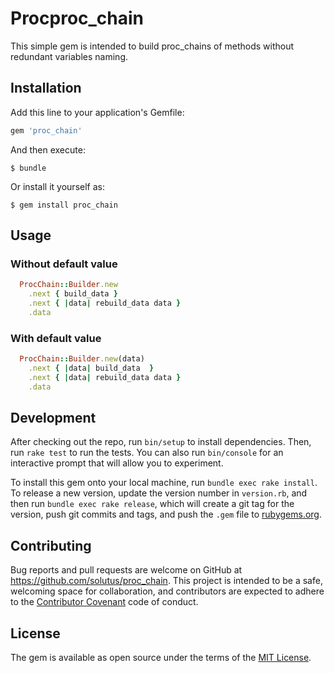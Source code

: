 # Procproc_chain
  This simple gem is intended to build proc_chains of methods without redundant variables naming.

## Installation

Add this line to your application's Gemfile:

```ruby
gem 'proc_chain'
```

And then execute:

    $ bundle

Or install it yourself as:

    $ gem install proc_chain

## Usage

### Without default value

```ruby
  ProcChain::Builder.new
    .next { build_data }
    .next { |data| rebuild_data data }
    .data
```

### With default value

```ruby
  ProcChain::Builder.new(data)
    .next { |data| build_data  }
    .next { |data| rebuild_data data }
    .data
```

## Development

After checking out the repo, run `bin/setup` to install dependencies. Then, run `rake test` to run the tests. You can also run `bin/console` for an interactive prompt that will allow you to experiment.

To install this gem onto your local machine, run `bundle exec rake install`. To release a new version, update the version number in `version.rb`, and then run `bundle exec rake release`, which will create a git tag for the version, push git commits and tags, and push the `.gem` file to [rubygems.org](https://rubygems.org).

## Contributing

Bug reports and pull requests are welcome on GitHub at https://github.com/solutus/proc_chain. This project is intended to be a safe, welcoming space for collaboration, and contributors are expected to adhere to the [Contributor Covenant](http://contributor-covenant.org) code of conduct.


## License

The gem is available as open source under the terms of the [MIT License](http://opensource.org/licenses/MIT).

